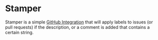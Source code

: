 # Stamper

Stamper is a simple [GitHub Integration](gh-integration) that will apply labels
to issues (or pull requests) if the description, or a comment is added that
contains a certain string.

[gh-integration]: https://developer.github.com/early-access/integrations/
